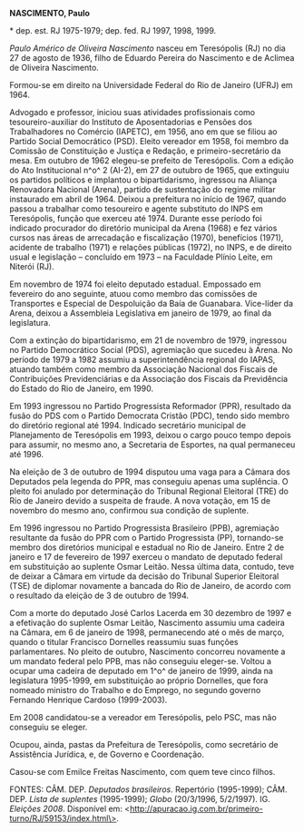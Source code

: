 **NASCIMENTO, Paulo**

\* dep. est. RJ 1975-1979; dep. fed. RJ 1997, 1998, 1999.

*Paulo Américo de Oliveira Nascimento* nasceu em Teresópolis (RJ) no dia
27 de agosto de 1936, filho de Eduardo Pereira do Nascimento e de
Aclimea de Oliveira Nascimento.

Formou-se em direito na Universidade Federal do Rio de Janeiro (UFRJ) em
1964.

Advogado e professor, iniciou suas atividades profissionais como
tesoureiro-auxiliar do Instituto de Aposentadorias e Pensões dos
Trabalhadores no Comércio (IAPETC), em 1956, ano em que se filiou ao
Partido Social Democrático (PSD). Eleito vereador em 1958, foi membro da
Comissão de Constituição e Justiça e Redação, e primeiro-secretário da
mesa. Em outubro de 1962 elegeu-se prefeito de Teresópolis. Com a edição
do Ato Institucional n^o^ 2 (AI-2), em 27 de outubro de 1965, que
extinguiu os partidos políticos e implantou o bipartidarismo, ingressou
na Aliança Renovadora Nacional (Arena), partido de sustentação do regime
militar instaurado em abril de 1964. Deixou a prefeitura no início de
1967, quando passou a trabalhar como tesoureiro e agente substituto do
INPS em Teresópolis, função que exerceu até 1974. Durante esse período
foi indicado procurador do diretório municipal da Arena (1968) e fez
vários cursos nas áreas de arrecadação e fiscalização (1970), benefícios
(1971), acidente de trabalho (1971) e relações públicas (1972), no INPS,
e de direito usual e legislação – concluído em 1973 – na Faculdade
Plínio Leite, em Niterói (RJ).

Em novembro de 1974 foi eleito deputado estadual. Empossado em fevereiro
do ano seguinte, atuou como membro das comissões de Transportes e
Especial de Despoluição da Baía de Guanabara. Vice-líder da Arena,
deixou a Assembleia Legislativa em janeiro de 1979, ao final da
legislatura.

Com a extinção do bipartidarismo, em 21 de novembro de 1979, ingressou
no Partido Democrático Social (PDS), agremiação que sucedeu à Arena. No
período de 1979 a 1982 assumiu a superintendência regional do IAPAS,
atuando também como membro da Associação Nacional dos Fiscais de
Contribuições Previdenciárias e da Associação dos Fiscais da Previdência
do Estado do Rio de Janeiro, em 1990.

Em 1993 ingressou no Partido Progressista Reformador (PPR), resultado da
fusão do PDS com o Partido Democrata Cristão (PDC), tendo sido membro do
diretório regional até 1994. Indicado secretário municipal de
Planejamento de Teresópolis em 1993, deixou o cargo pouco tempo depois
para assumir, no mesmo ano, a Secretaria de Esportes, na qual permaneceu
até 1996.

Na eleição de 3 de outubro de 1994 disputou uma vaga para a Câmara dos
Deputados pela legenda do PPR, mas conseguiu apenas uma suplência. O
pleito foi anulado por determinação do Tribunal Regional Eleitoral (TRE)
do Rio de Janeiro devido a suspeita de fraude. A nova votação, em 15 de
novembro do mesmo ano, confirmou sua condição de suplente.

Em 1996 ingressou no Partido Progressista Brasileiro (PPB), agremiação
resultante da fusão do PPR com o Partido Progressista (PP), tornando-se
membro dos diretórios municipal e estadual no Rio de Janeiro. Entre 2 de
janeiro e 17 de fevereiro de 1997 exerceu o mandato de deputado federal
em substituição ao suplente Osmar Leitão. Nessa última data, contudo,
teve de deixar a Câmara em virtude da decisão do Tribunal Superior
Eleitoral (TSE) de diplomar novamente a bancada do Rio de Janeiro, de
acordo com o resultado da eleição de 3 de outubro de 1994.

Com a morte do deputado José Carlos Lacerda em 30 dezembro de 1997 e a
efetivação do suplente Osmar Leitão, Nascimento assumiu uma cadeira na
Câmara, em 6 de janeiro de 1998, permanecendo até o mês de março, quando
o titular Francisco Dornelles reassumiu suas funções parlamentares. No
pleito de outubro, Nascimento concorreu novamente a um mandato federal
pelo PPB, mas não conseguiu eleger-se. Voltou a ocupar uma cadeira de
deputado em 1^o^ de janeiro de 1999, ainda na legislatura 1995-1999, em
substituição ao próprio Dornelles, que fora nomeado ministro do Trabalho
e do Emprego, no segundo governo Fernando Henrique Cardoso (1999-2003).

Em 2008 candidatou-se a vereador em Teresópolis, pelo PSC, mas não
conseguiu se eleger.

Ocupou, ainda, pastas da Prefeitura de Teresópolis, como secretário de
Assistência Jurídica, e, de Governo e Coordenação.

Casou-se com Emilce Freitas Nascimento, com quem teve cinco filhos.

FONTES: CÂM. DEP. *Deputados brasileiros*. Repertório (1995-1999); CÂM.
DEP. *Lista de suplentes* (1995-1999); *Globo* (20/3/1996, 5/2/1997).
IG. *Eleições 2008*. Disponível em:
\<http://apuracao.ig.com.br/primeiro-turno/RJ/59153/index.html\>.
